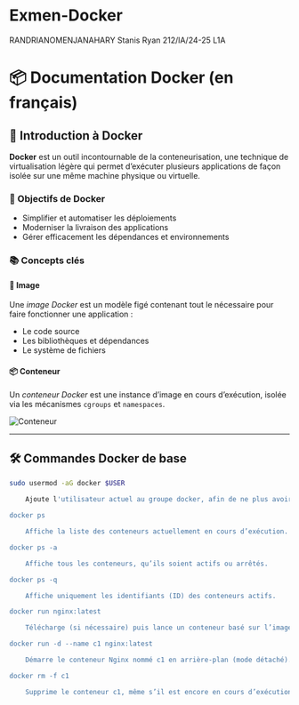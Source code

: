 # Exmen-Docker
RANDRIANOMENJANAHARY Stanis Ryan 
212/lA/24-25
L1A
# 📦 Documentation Docker (en français)

## 🚀 Introduction à Docker

**Docker** est un outil incontournable de la conteneurisation, une technique de virtualisation légère qui permet d’exécuter plusieurs applications de façon isolée sur une même machine physique ou virtuelle.

### 🎯 Objectifs de Docker
- Simplifier et automatiser les déploiements
- Moderniser la livraison des applications
- Gérer efficacement les dépendances et environnements

### 📚 Concepts clés

#### 🧊 Image
Une *image Docker* est un modèle figé contenant tout le nécessaire pour faire fonctionner une application :
- Le code source
- Les bibliothèques et dépendances
- Le système de fichiers

#### 📦 Conteneur
Un *conteneur Docker* est une instance d’image en cours d’exécution, isolée via les mécanismes `cgroups` et `namespaces`.

![Conteneur](concept.png)

---

## 🛠️ Commandes Docker de base

```bash
sudo usermod -aG docker $USER

    Ajoute l'utilisateur actuel au groupe docker, afin de ne plus avoir à utiliser sudo pour les commandes Docker.

docker ps

    Affiche la liste des conteneurs actuellement en cours d’exécution.

docker ps -a

    Affiche tous les conteneurs, qu’ils soient actifs ou arrêtés.

docker ps -q

    Affiche uniquement les identifiants (ID) des conteneurs actifs.

docker run nginx:latest

    Télécharge (si nécessaire) puis lance un conteneur basé sur l’image nginx:latest.

docker run -d --name c1 nginx:latest

    Démarre le conteneur Nginx nommé c1 en arrière-plan (mode détaché).

docker rm -f c1

    Supprime le conteneur c1, même s’il est encore en cours d’exécution.

